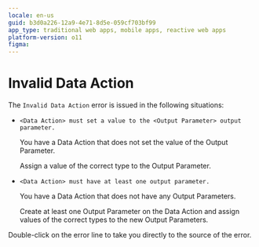 ```yaml
---
locale: en-us
guid: b3d0a226-12a9-4e71-8d5e-059cf703bf99
app_type: traditional web apps, mobile apps, reactive web apps
platform-version: o11
figma:
---
```


# Invalid Data Action

The `Invalid Data Action` error is issued in the following situations:

* `<Data Action> must set a value to the <Output Parameter> output parameter.`

    You have a Data Action that does not set the value of the Output Parameter.

    Assign a value of the correct type to the Output Parameter.

* `<Data Action> must have at least one output parameter.`

    You have a Data Action that does not have any Output Parameters.

    Create at least one Output Parameter on the Data Action and assign values of the correct types to the new Output Parameters.

Double-click on the error line to take you directly to the source of the error.
